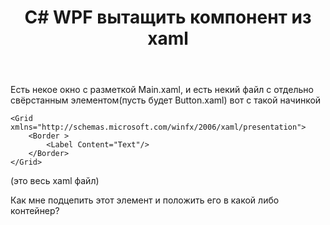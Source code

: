 ﻿---
title: "C# WPF вытащить компонент из xaml"
se.owner.user_id: 316122
se.owner.display_name: "babyhn9"
se.owner.link: "https://ru.stackoverflow.com/users/316122/babyhn9"
se.link: "https://ru.stackoverflow.com/questions/1031953/c-wpf-%d0%b2%d1%8b%d1%82%d0%b0%d1%89%d0%b8%d1%82%d1%8c-%d0%ba%d0%be%d0%bc%d0%bf%d0%be%d0%bd%d0%b5%d0%bd%d1%82-%d0%b8%d0%b7-xaml"
se.question_id: 1031953
se.post_type: question
se.score: 0
---
<p>Есть некое окно с разметкой Main.xaml, и есть некий файл с отдельно свёрстанным элементом(пусть будет Button.xaml) вот с такой начинкой </p>

<pre><code>&lt;Grid xmlns="http://schemas.microsoft.com/winfx/2006/xaml/presentation"&gt;
    &lt;Border &gt;
        &lt;Label Content="Text"/&gt;
    &lt;/Border&gt;
&lt;/Grid&gt;
</code></pre>

<p>(это весь xaml файл)</p>

<p>Как мне подцепить этот элемент и положить его в какой либо контейнер? </p>
